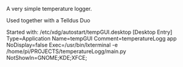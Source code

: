 A very simple temperature logger.

Used together with a Telldus Duo

Started with: /etc/xdg/autostart/tempGUI.desktop
[Desktop Entry]
Type=Application
Name=tempGUI
Comment=temperatureLogg app
NoDisplay=false
Exec=/usr/bin/lxterminal -e /home/pi/PROJECTS/temperatureLogg/main.py
NotShowIn=GNOME;KDE;XFCE;

